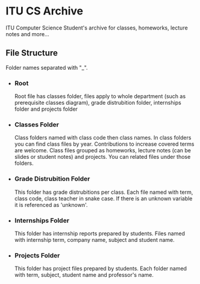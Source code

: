 # ITU CS Archive
  ITU Computer Science Student's archive for classes, homeworks, lecture notes and more...

## File Structure

 Folder names separated with "_".

   - ### Root
     Root file has classes folder, files apply to whole department (such as prerequisite classes diagram), grade distrubition folder, internships folder and projects folder
    
   - ### Classes Folder
     Class folders named with class code then class names. In class folders you can find class files by year. Contributions to increase covered terms are welcome. 
     Class files grouped as homeworks, lecture notes (can be slides or student notes) and projects. You can related files under those folders.
    
   - ### Grade Distrubition Folder
     This folder has grade distrubitions per class. Each file named with term, class code, class teacher in snake case. If there is an unknown variable it is referenced as 'unknown'.
    
   - ### Internships Folder
     This folder has internship reports prepared by students. Files named with internship term, company name, subject and student name.

   - ### Projects Folder
      This folder has project files prepared by students. Each folder named with term, subject, student name and professor's name.